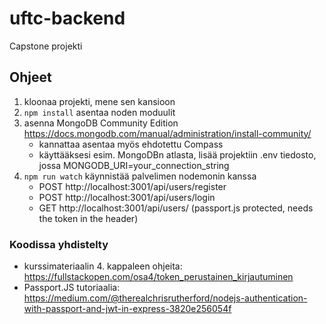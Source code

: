 # uftc-backend

Capstone projekti

## Ohjeet

1. kloonaa projekti, mene sen kansioon
2. `npm install` asentaa noden moduulit
3. asenna MongoDB Community Edition https://docs.mongodb.com/manual/administration/install-community/
   - kannattaa asentaa myös ehdotettu Compass
   - käyttääksesi esim. MongoDBn atlasta, lisää projektiin .env tiedosto, jossa MONGODB_URI=your_connection_string
4. `npm run watch` käynnistää palvelimen nodemonin kanssa
   - POST http://localhost:3001/api/users/register
   - POST http://localhost:3001/api/users/login
   - GET http://localhost:3001/api/users/ (passport.js protected, needs the token in the header)

### Koodissa yhdistelty

- kurssimateriaalin 4. kappaleen ohjeita: https://fullstackopen.com/osa4/token_perustainen_kirjautuminen
- Passport.JS tutoriaalia: https://medium.com/@therealchrisrutherford/nodejs-authentication-with-passport-and-jwt-in-express-3820e256054f
